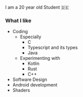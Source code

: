 I am a 20 year old Student 🇩🇪

### What I like

 - Coding
   - Especially
      - C
      - Typescript and its types
      - Java
   - Experimenting with
     - Kotlin
     - Rust
     - C++
 - Software Design
 - Android development
 - Shaders
